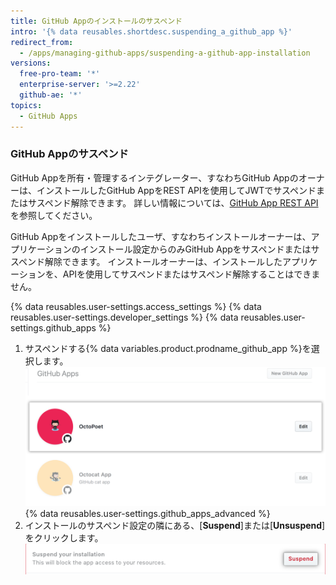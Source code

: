 ```yaml
---
title: GitHub Appのインストールのサスペンド
intro: '{% data reusables.shortdesc.suspending_a_github_app %}'
redirect_from:
  - /apps/managing-github-apps/suspending-a-github-app-installation
versions:
  free-pro-team: '*'
  enterprise-server: '>=2.22'
  github-ae: '*'
topics:
  - GitHub Apps
---
```


### GitHub Appのサスペンド

GitHub Appを所有・管理するインテグレーター、すなわちGitHub Appのオーナーは、インストールしたGitHub AppをREST APIを使用してJWTでサスペンドまたはサスペンド解除できます。 詳しい情報については、[GitHub App REST API](/rest/reference/apps)を参照してください。

GitHub Appをインストールしたユーザ、すなわちインストールオーナーは、アプリケーションのインストール設定からのみGitHub Appをサスペンドまたはサスペンド解除できます。 インストールオーナーは、インストールしたアプリケーションを、APIを使用してサスペンドまたはサスペンド解除することはできません。

{% data reusables.user-settings.access_settings %}
{% data reusables.user-settings.developer_settings %}
{% data reusables.user-settings.github_apps %}
1. サスペンドする{% data variables.product.prodname_github_app %}を選択します。
![アプリケーションの選択](/assets/images/github-apps/github_apps_select-app.png)
{% data reusables.user-settings.github_apps_advanced %}
6. インストールのサスペンド設定の隣にある、[**Suspend**]または[**Unsuspend**]をクリックします。 ![GitHub Appのサスペンド](/assets/images/github-apps/suspend-a-github-app.png)
